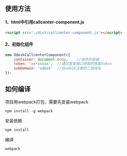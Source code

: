 使用方法
-----

#### 1、html中引用callcenter-component.js

```html
<script src='./dist/callcenter-component.js'></script>
```

#### 2、初始化组件

```javascript
new UdeskCallcenterComponent({
    container: document.body,    //组件的容器
    token: 'xx*xxxxx',  //通过登录接口获取的客服token
    subDomain: 'udesk'  //在udesk注册的二级域名
});
```

如何编译
-----

项目用webpack打包，需要先安装webpack
```
npm install -g webpack
```

安装依赖
```
npm install
```

编译
```
webpack
```



